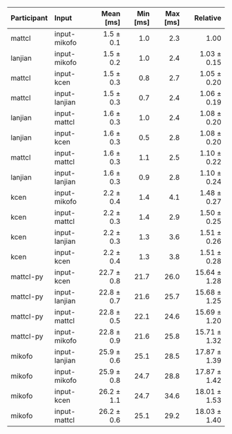 | Participant | Input | Mean [ms] | Min [ms] | Max [ms] | Relative |
|:---|:---|---:|---:|---:|---:|
| mattcl | input-mikofo | 1.5 ± 0.1 | 1.0 | 2.3 | 1.00 |
| lanjian | input-mikofo | 1.5 ± 0.2 | 1.0 | 2.4 | 1.03 ± 0.15 |
| mattcl | input-kcen | 1.5 ± 0.3 | 0.8 | 2.7 | 1.05 ± 0.20 |
| mattcl | input-lanjian | 1.5 ± 0.3 | 0.7 | 2.4 | 1.06 ± 0.19 |
| lanjian | input-mattcl | 1.6 ± 0.3 | 1.0 | 2.4 | 1.08 ± 0.20 |
| lanjian | input-kcen | 1.6 ± 0.3 | 0.5 | 2.8 | 1.08 ± 0.20 |
| mattcl | input-mattcl | 1.6 ± 0.3 | 1.1 | 2.5 | 1.10 ± 0.22 |
| lanjian | input-lanjian | 1.6 ± 0.3 | 0.9 | 2.8 | 1.10 ± 0.24 |
| kcen | input-mikofo | 2.2 ± 0.4 | 1.4 | 4.1 | 1.48 ± 0.27 |
| kcen | input-mattcl | 2.2 ± 0.3 | 1.4 | 2.9 | 1.50 ± 0.25 |
| kcen | input-lanjian | 2.2 ± 0.3 | 1.3 | 3.6 | 1.51 ± 0.26 |
| kcen | input-kcen | 2.2 ± 0.4 | 1.3 | 3.8 | 1.51 ± 0.28 |
| mattcl-py | input-kcen | 22.7 ± 0.8 | 21.7 | 26.0 | 15.64 ± 1.28 |
| mattcl-py | input-lanjian | 22.8 ± 0.7 | 21.6 | 25.7 | 15.68 ± 1.25 |
| mattcl-py | input-mattcl | 22.8 ± 0.5 | 22.1 | 24.6 | 15.69 ± 1.20 |
| mattcl-py | input-mikofo | 22.8 ± 0.9 | 21.6 | 25.8 | 15.71 ± 1.32 |
| mikofo | input-lanjian | 25.9 ± 0.6 | 25.1 | 28.5 | 17.87 ± 1.39 |
| mikofo | input-mikofo | 25.9 ± 0.8 | 24.7 | 28.8 | 17.87 ± 1.42 |
| mikofo | input-kcen | 26.2 ± 1.1 | 24.7 | 34.6 | 18.01 ± 1.53 |
| mikofo | input-mattcl | 26.2 ± 0.6 | 25.1 | 29.2 | 18.03 ± 1.40 |
